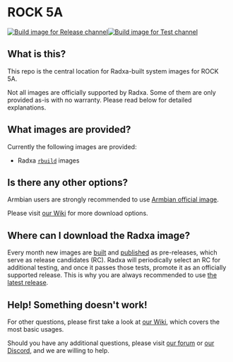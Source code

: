 # ROCK 5A
[![Build image for Release channel](https://github.com/radxa-build/rock-5a/actions/workflows/build.yml/badge.svg)](https://github.com/radxa-build/rock-5a/actions/workflows/build.yml)[![Build image for Test channel](https://github.com/radxa-build/rock-5a/actions/workflows/test.yml/badge.svg)](https://github.com/radxa-build/rock-5a/actions/workflows/test.yml)

## What is this?

This repo is the central location for Radxa-built system images for ROCK 5A.

Not all images are officially supported by Radxa. Some of them are only provided as-is with no warranty. Please read below for detailed explanations.

## What images are provided?

Currently the following images are provided:
* Radxa [`rbuild`](https://github.com/radxa-repo/rbuild) images

## Is there any other options?

Armbian users are strongly recommended to use [Armbian official image](https://www.armbian.com/rock-5a/).

Please visit [our Wiki](https://wiki.radxa.com/Rock5/downloads) for more download options.

## Where can I download the Radxa image?

Every month new images are [built](https://github.com/radxa-build/rock-5a/actions/workflows/build.yml) and [published](https://github.com/radxa-build/rock-5a/releases) as pre-releases, which serve as release candidates (RC). Radxa will periodically select an RC for additional testing, and once it passes those tests, promote it as an officially supported release. This is why you are always recommended to use [the latest release](https://github.com/radxa-build/rock-5a/releases/latest).

## Help! Something doesn't work!

For other questions, please first take a look at [our Wiki](https://wiki.radxa.com/Rock5), which covers the most basic usages.

Should you have any additional questions, please visit [our forum](https://forum.radxa.com/) or [our Discord](https://rock.sh/go), and we are willing to help.
